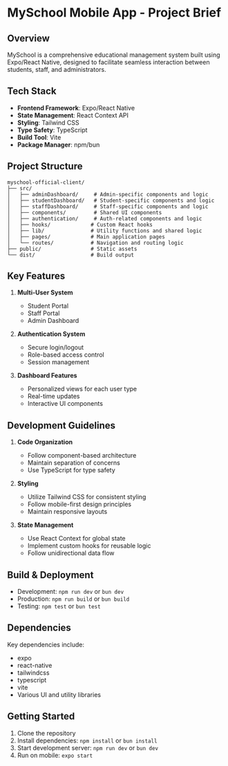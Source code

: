 # MySchool Mobile App - Project Brief

## Overview
MySchool is a comprehensive educational management system built using Expo/React Native, designed to facilitate seamless interaction between students, staff, and administrators.

## Tech Stack
- **Frontend Framework**: Expo/React Native
- **State Management**: React Context API
- **Styling**: Tailwind CSS
- **Type Safety**: TypeScript
- **Build Tool**: Vite
- **Package Manager**: npm/bun

## Project Structure
```
myschool-official-client/
├── src/
│   ├── adminDashboard/     # Admin-specific components and logic
│   ├── studentDashboard/   # Student-specific components and logic
│   ├── staffDashboard/     # Staff-specific components and logic
│   ├── components/         # Shared UI components
│   ├── authentication/     # Auth-related components and logic
│   ├── hooks/             # Custom React hooks
│   ├── lib/               # Utility functions and shared logic
│   ├── pages/             # Main application pages
│   └── routes/            # Navigation and routing logic
├── public/                # Static assets
└── dist/                  # Build output
```

## Key Features
1. **Multi-User System**
   - Student Portal
   - Staff Portal
   - Admin Dashboard

2. **Authentication System**
   - Secure login/logout
   - Role-based access control
   - Session management

3. **Dashboard Features**
   - Personalized views for each user type
   - Real-time updates
   - Interactive UI components

## Development Guidelines
1. **Code Organization**
   - Follow component-based architecture
   - Maintain separation of concerns
   - Use TypeScript for type safety

2. **Styling**
   - Utilize Tailwind CSS for consistent styling
   - Follow mobile-first design principles
   - Maintain responsive layouts

3. **State Management**
   - Use React Context for global state
   - Implement custom hooks for reusable logic
   - Follow unidirectional data flow

## Build & Deployment
- Development: `npm run dev` or `bun dev`
- Production: `npm run build` or `bun build`
- Testing: `npm test` or `bun test`

## Dependencies
Key dependencies include:
- expo
- react-native
- tailwindcss
- typescript
- vite
- Various UI and utility libraries

## Getting Started
1. Clone the repository
2. Install dependencies: `npm install` or `bun install`
3. Start development server: `npm run dev` or `bun dev`
4. Run on mobile: `expo start`